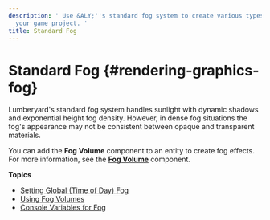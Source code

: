 ```yaml
---
description: ' Use &ALY;''s standard fog system to create various types of fog for
  your game project. '
title: Standard Fog
---
```

# Standard Fog {#rendering-graphics-fog}

Lumberyard's standard fog system handles sunlight with dynamic shadows and exponential height fog density\. However, in dense fog situations the fog's appearance may not be consistent between opaque and transparent materials\.

You can add the **Fog Volume** component to an entity to create fog effects\. For more information, see the **[Fog Volume](/docs/userguide/components/fog-volume.md)** component\.

**Topics**
+ [Setting Global \(Time of Day\) Fog](/docs/userguide/weather/fog-global.md)
+ [Using Fog Volumes](/docs/userguide/weather/fog-volumes.md)
+ [Console Variables for Fog](/docs/userguide/rendering/fog-cvar.md)